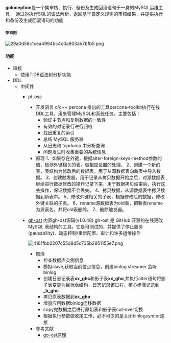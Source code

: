 **goInception**是一个集审核、执行、备份及生成回滚语句于一身的MySQL运维工具， 通过对执行SQL的语法解析，返回基于自定义规则的审核结果，并提供执行和备份及生成回滚语句的功能
#### `架构图`
![29a0d56c1cea4994bc4c0a803ab7bfb5.png](evernotecid://2B0A12FB-E62F-416E-8574-4CB5888E1A40/appyinxiangcom/20623507/ENResource/p38)

#### 功能
- 审核
    - 使用TiDB语法树分析功能
- DDL
    - 中间件
        - pt-osc
            - 开发语言
                c/c++
                percona 推出的工具percona-toolkit执行在线DDL工具，用来管理MySQL和系统任务，主要包括：
                - 验证主节点和复制数据的一致性
                - 有效的对记录行进行归档
                - 找出重复的索引
                - 总结 MySQL 服务器
                - 从日志和 tcpdump 中分析查询
                - 问题发生时收集重要的系统信息
            - 原理
                1、如果存在外键，根据alter-foreign-keys-method参数的值，检测外键相关的表，做相应设置的处理。
                2、创建一个新的表，表结构为修改后的数据表，用于从源数据表向新表中导入数据。
                3、创建触发器，用于记录从拷贝数据开始之后，对源数据表继续进行数据修改的操作记录下来，用于数据拷贝结束后，执行这些操作，保证数据不会丢失。
                4、拷贝数据，从源数据表中拷贝数据到新表中。
                5、修改外键相关的子表，根据修改后的数据，修改外键关联的子表。
                6、rename源数据表为old表，把新表rename为源表名，并将old表删除。
                7、删除触发器。
        - [gh-ost](https://github.com/github/gh-ost)
            内置gh-ost源码(v1.0.48)
            gh-ost 是 GitHub 开源的在线更改 MySQL 表结构的工具。它是可测试的，并提供了停止服务(pausability)、动态控制/重新配置、审计和许多运维操作
            
            ![4161fbb2207c55d8d5c735b2951155e7.png](evernotecid://2B0A12FB-E62F-416E-8574-4CB5888E1A40/appyinxiangcom/20623507/ENResource/p39)
             - 原理
                - 检查数据库实例信息
                - 模拟slave,获取当前位点信息，创建binlog streamer 监听binlog
                - 创建日志记录表**xx_ghc**和影子表**xx_gho**,并执行alter语句将影子表变更为目标表结构，日志记录该过程，核心步骤记录到 **_b_ghc**
                - 拷贝原表数据到**xx_gho**
                - 增量应用数据binlog迁移数据
                - copy完数据之后进行原始表和影子表cut-over切换
                - 根据执行参数做收尾工作，必不可少的是关闭binlogsyncer连接
             - 参考文献
                 - [go-ost原理](https://www.cnblogs.com/yangyi402/p/11557878.html)
